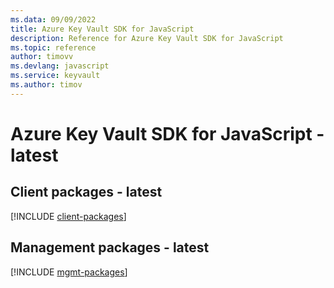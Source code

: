 ```yaml
---
ms.data: 09/09/2022
title: Azure Key Vault SDK for JavaScript
description: Reference for Azure Key Vault SDK for JavaScript
ms.topic: reference
author: timovv
ms.devlang: javascript
ms.service: keyvault
ms.author: timov
---
```

# Azure Key Vault SDK for JavaScript - latest

## Client packages - latest
[!INCLUDE [client-packages](key-vault-client-index.md)]
## Management packages - latest
[!INCLUDE [mgmt-packages](key-vault-mgmt-index.md)]